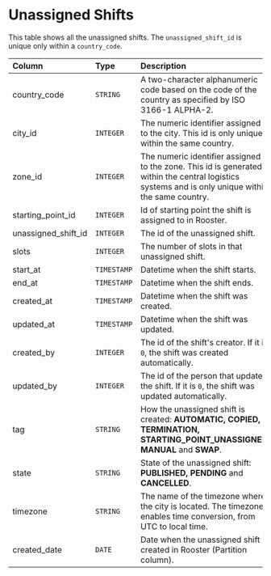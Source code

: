 # Unassigned Shifts


This table shows all the unassigned shifts.
The `unassigned_shift_id` is unique only within a `country_code`.

| Column | Type | Description |
| :--- | :--- | :--- |
| country_code | `STRING`| A two-character alphanumeric code based on the code of the country as specified by ISO 3166-1 ALPHA-2. |
| city_id | `INTEGER`| The numeric identifier assigned to the city. This id is only unique within the same country. |
| zone_id | `INTEGER`|	The numeric identifier assigned to the zone. This id is generated within the central logistics systems and is only unique within the same country. |
| starting_point_id | `INTEGER`| Id of starting point the shift is assigned to in Rooster. |
| unassigned_shift_id | `INTEGER`| The id of the unassigned shift. |
| slots | `INTEGER`| The number of slots in that unassigned shift. |
| start_at | `TIMESTAMP`| Datetime when the shift starts. |
| end_at | `TIMESTAMP`| Datetime when the shift ends. |
| created_at | `TIMESTAMP`| Datetime when the shift was created. |
| updated_at | `TIMESTAMP`| Datetime when the shift was updated. |
| created_by | `INTEGER`| The id of the shift's creator. If it is `0`, the shift was created automatically.  |
| updated_by | `INTEGER`| The id of the person that updated the shift. If it is `0`, the shift was updated automatically.  |
| tag | `STRING`| How the unassigned shift is created: **AUTOMATIC, COPIED, TERMINATION, STARTING_POINT_UNASSIGNED, MANUAL** and **SWAP**. |
| state | `STRING`| State of the unassigned shift: **PUBLISHED, PENDING** and **CANCELLED**. |
| timezone | `STRING`| The name of the timezone where the city is located. The timezone enables time conversion, from UTC to local time. |
| created_date | `DATE` | Date when the unassigned shift is created in Rooster (Partition column). |
